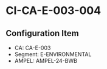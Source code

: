# CI-CA-E-003-004

## Configuration Item
- CA: CA-E-003
- Segment: E-ENVIRONMENTAL
- AMPEL: AMPEL-24-BWB
